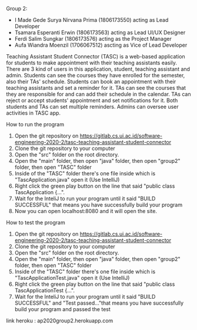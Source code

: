 Group 2:
- I Made Gede Surya Nirvana Prima (1806173550) acting as Lead Developer
- Tsamara Esperanti Erwin (1806173563) acting as Lead UI/UX Designer
- Ferdi Salim Sungkar (1806173576) acting as the Project Manager
- Aufa Wiandra Moenzil (1706067512) ascting as Vice of Lead Developer

Teaching Assistant Student Connector (TASC) is a web-based application for students to make appointment with their teaching assistants easily. There are 3 kind of users in this application, student, teaching assistant and admin. Students can see the courses they have enrolled for the semester, also their TAs' schedule. Students can book an appointment with their teaching assistants and set a reminder for it. TAs can see the courses that they are responsible for and can add their schedule in the calendar. TAs can reject or accept students' appointment and set notifications for it. Both students and TAs can set multiple reminders. Admins can oversee user activities in TASC app.

How to run the program

1. Open the git repository on https://gitlab.cs.ui.ac.id/software-engineering-2020-2/tasc-teaching-assistant-student-connector
2. Clone the git repository to your computer
3. Open the "src" folder on the root directory.
4. Open the "main" folder, then open "java" folder, then open "group2" folder, then open "TASC" folder
5. Inside of the "TASC" folder there's one file inside which is "TascApplication.java" open it (Use IntelliJ)
6. Right click the green play button on the line that said "public class TascApplication {...".
7. Wait for the InteliJ to run your program until it said "BUILD SUCCESSFUL" that means you have successfully build your program
8. Now you can open localhost:8080 and it will open the site.


How to test the program

1. Open the git repository on https://gitlab.cs.ui.ac.id/software-engineering-2020-2/tasc-teaching-assistant-student-connector
2. Clone the git repository to your computer
3. Open the "src" folder on the root directory.
4. Open the "main" folder, then open "java" folder, then open "group2" folder, then open "TASC" folder
5. Inside of the "TASC" folder there's one file inside which is "TascApplicationTest.java" open it (Use IntelliJ)
6. Right click the green play button on the line that said "public class TascApplicationTest {...".
7. Wait for the InteliJ to run your program until it said "BUILD SUCCESSFUL" and "Test passed..."that means you have successfully build your program and passed the test

link heroku : ap2020group2.herokuapp.com